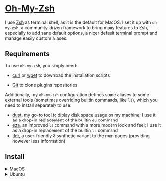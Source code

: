 # [Oh-My-Zsh](https://ohmyz.sh)

I use [Zsh](https://www.zsh.org/) as terminal shell, as it is the default for MacOS. I set it up
with `oh-my-zsh`, a community-driven framework to bring many features to Zsh, especially to add sane
default options, a nicer default terminal prompt and manage easily custom aliases.

## Requirements

To use `oh-my-zsh`, you simply need:

- [curl](https://curl.se/) or [wget](https://www.gnu.org/software/wget/) to download the
  installation scripts

- [Git](https://git-scm.com/) to clone plugins repositories

Additionally, my `oh-my-zsh` configuration defines some aliases to some external tools (sometimes
overriding builtin commands, like `ls`), which you need to install separately to use:

- [dust](https://github.com/bootandy/dust), my go-to tool to diplay disk space usage on my machine;
  I use it as a drop-in replacement of the builtin `du` command
- [eza](https://github.com/eza-community/eza), an improved `ls` command with a more modern look and
  feel; I use it as a drop-in replacement of the builtin `ls` command
- [tldr](https://github.com/tldr-pages/tldr), a user-friendly & synthetic variant to the man pages
  (providing however less information)

## Install

<details>
<summary>MacOS</summary>

Zsh is the default terminal shell in MacOS, there's no need to install it.

```shell
sh -c "$(curl -fsSL https://raw.githubusercontent.com/ohmyzsh/ohmyzsh/master/tools/install.sh)"
# or: sh -c "$(wget https://raw.githubusercontent.com/ohmyzsh/ohmyzsh/master/tools/install.sh -O -)"

# Clone plugins
git clone https://github.com/zsh-users/zsh-syntax-highlighting.git ${ZSH_CUSTOM:-~/.oh-my-zsh/custom}/plugins/zsh-syntax-highlighting
git clone https://github.com/zsh-users/zsh-autosuggestions ${ZSH_CUSTOM:-~/.oh-my-zsh/custom}/plugins/zsh-autosuggestions
git clone https://github.com/zsh-users/zsh-completions ${ZSH_CUSTOM:-${ZSH:-~/.oh-my-zsh}/custom}/plugins/zsh-completions
git clone https://github.com/Aloxaf/fzf-tab ${ZSH_CUSTOM:-~/.oh-my-zsh/custom}/plugins/fzf-tab
```

</details>
<details>
<summary>Ubuntu</summary>

```shell
apt install zsh

sh -c "$(curl -fsSL https://raw.githubusercontent.com/ohmyzsh/ohmyzsh/master/tools/install.sh)"
# or: sh -c "$(wget https://raw.githubusercontent.com/ohmyzsh/ohmyzsh/master/tools/install.sh -O -)"

# Clone plugins
git clone https://github.com/zsh-users/zsh-syntax-highlighting.git ${ZSH_CUSTOM:-~/.oh-my-zsh/custom}/plugins/zsh-syntax-highlighting
git clone https://github.com/zsh-users/zsh-autosuggestions ${ZSH_CUSTOM:-~/.oh-my-zsh/custom}/plugins/zsh-autosuggestions
git clone https://github.com/zsh-users/zsh-completions ${ZSH_CUSTOM:-${ZSH:-~/.oh-my-zsh}/custom}/plugins/zsh-completions
git clone https://github.com/Aloxaf/fzf-tab ${ZSH_CUSTOM:-~/.oh-my-zsh/custom}/plugins/fzf-tabj
```

</details>

